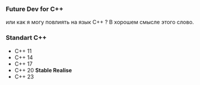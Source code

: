 ### Future Dev for C++ 

или как я могу повлиять на язык C++ ? В хорошем смысле этого слово.

### Standart C++

* C++ 11
* C++ 14
* C++ 17
* C++ 20 **Stable Realise**
* C++ 23